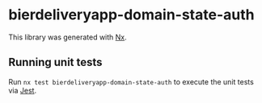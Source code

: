# bierdeliveryapp-domain-state-auth

This library was generated with [Nx](https://nx.dev).

## Running unit tests

Run `nx test bierdeliveryapp-domain-state-auth` to execute the unit tests via [Jest](https://jestjs.io).
